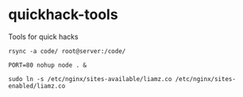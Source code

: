 # quickhack-tools
Tools for quick hacks

`rsync -a code/ root@server:/code/`

`PORT=80 nohup node . &`

`sudo ln -s /etc/nginx/sites-available/liamz.co /etc/nginx/sites-enabled/liamz.co`
